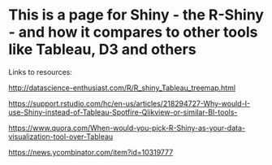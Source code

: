 # This is a page for Shiny - the R-Shiny - and how it compares to other tools like Tableau, D3 and others



Links to resources:

http://datascience-enthusiast.com/R/R_shiny_Tableau_treemap.html

https://support.rstudio.com/hc/en-us/articles/218294727-Why-would-I-use-Shiny-instead-of-Tableau-Spotfire-Qlikview-or-similar-BI-tools-

https://www.quora.com/When-would-you-pick-R-Shiny-as-your-data-visualization-tool-over-Tableau

https://news.ycombinator.com/item?id=10319777
